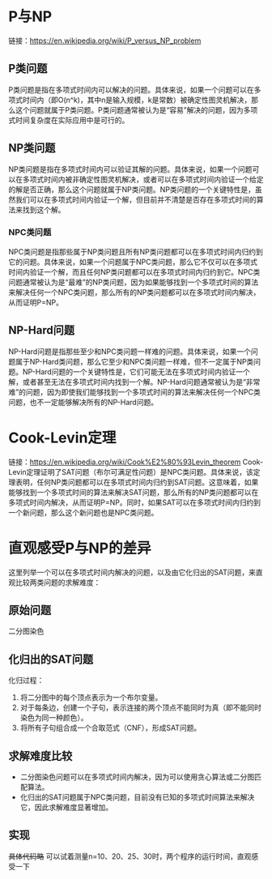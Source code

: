 # P与NP
链接：<https://en.wikipedia.org/wiki/P_versus_NP_problem>
## P类问题
P类问题是指在多项式时间内可以解决的问题。具体来说，如果一个问题可以在多项式时间内（即O(n^k)，其中n是输入规模，k是常数）被确定性图灵机解决，那么这个问题就属于P类问题。P类问题通常被认为是“容易”解决的问题，因为多项式时间复杂度在实际应用中是可行的。
## NP类问题
NP类问题是指在多项式时间内可以验证其解的问题。具体来说，如果一个问题可以在多项式时间内被非确定性图灵机解决，或者可以在多项式时间内验证一个给定的解是否正确，那么这个问题就属于NP类问题。NP类问题的一个关键特性是，虽然我们可以在多项式时间内验证一个解，但目前并不清楚是否存在多项式时间的算法来找到这个解。
### NPC类问题
NPC类问题是指那些属于NP类问题且所有NP类问题都可以在多项式时间内归约到它的问题。具体来说，如果一个问题属于NPC类问题，那么它不仅可以在多项式时间内验证一个解，而且任何NP类问题都可以在多项式时间内归约到它。NPC类问题通常被认为是“最难”的NP类问题，因为如果能够找到一个多项式时间的算法来解决任何一个NPC类问题，那么所有的NP类问题都可以在多项式时间内解决，从而证明P=NP。
## NP-Hard问题
NP-Hard问题是指那些至少和NPC类问题一样难的问题。具体来说，如果一个问题属于NP-Hard类问题，那么它至少和NPC类问题一样难，但不一定属于NP类问题。NP-Hard问题的一个关键特性是，它们可能无法在多项式时间内验证一个解，或者甚至无法在多项式时间内找到一个解。NP-Hard问题通常被认为是“非常难”的问题，因为即使我们能够找到一个多项式时间的算法来解决任何一个NPC类问题，也不一定能够解决所有的NP-Hard问题。

# Cook-Levin定理
链接：<https://en.wikipedia.org/wiki/Cook%E2%80%93Levin_theorem>
Cook-Levin定理证明了SAT问题（布尔可满足性问题）是NPC类问题。具体来说，该定理表明，任何NP类问题都可以在多项式时间内归约到SAT问题。这意味着，如果能够找到一个多项式时间的算法来解决SAT问题，那么所有的NP类问题都可以在多项式时间内解决，从而证明P=NP。同时，如果SAT可以在多项式时间内归约到一个新问题，那么这个新问题也是NPC类问题。

# 直观感受P与NP的差异
这里列举一个可以在多项式时间内解决的问题，以及由它化归出的SAT问题，来直观比较两类问题的求解难度：
## 原始问题
二分图染色
## 化归出的SAT问题
化归过程：
1. 将二分图中的每个顶点表示为一个布尔变量。
2. 对于每条边，创建一个子句，表示连接的两个顶点不能同时为真（即不能同时染色为同一种颜色）。
3. 将所有子句组合成一个合取范式（CNF），形成SAT问题。
## 求解难度比较
- 二分图染色问题可以在多项式时间内解决，因为可以使用贪心算法或二分图匹配算法。
- 化归出的SAT问题属于NPC类问题，目前没有已知的多项式时间算法来解决它，因此求解难度显著增加。
## 实现
~~具体代码略~~
可以试着测量n=10、20、25、30时，两个程序的运行时间，直观感受一下